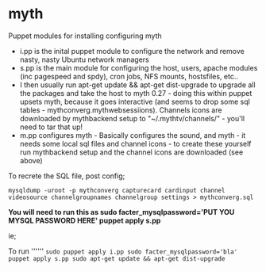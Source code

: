 myth
====

Puppet modules for installing configuring myth

* i.pp is the inital puppet module to configure the network and remove nasty, nasty Ubuntu network managers
* s.pp is the main module for configuring the host, users, apache modules (inc pagespeed and spdy), cron jobs, NFS mounts, hostsfiles, etc..
* I then usually run apt-get update && apt-get dist-upgrade to upgrade all the packages and take the host to myth 0.27 - doing this within puppet upsets myth, because it goes interactive (and seems to drop some sql tables - mythconverg.mythwebsessiions).   Channels icons are downloaded by mythbackend setup to "~/.mythtv/channels/" - you'll need to tar that up!
* m.pp configures myth - Basically configures the sound, and myth - it needs some local sql files and channel icons - to create these yourself run mythbackend setup and the channel icons are downloaded (see above)

To recrete the SQL file, post config;

`mysqldump -uroot -p mythconverg capturecard cardinput channel videosource channelgroupnames channelgroup settings > mythconverg.sql`

__You will need to run this as sudo facter_mysqlpassword='PUT YOU MYSQL PASSWORD HERE' puppet apply s.pp__ 

ie;

To run
''''''
`sudo puppet apply i.pp
sudo facter_mysqlpassword='bla' puppet apply s.pp
sudo apt-get update && apt-get dist-upgrade`
